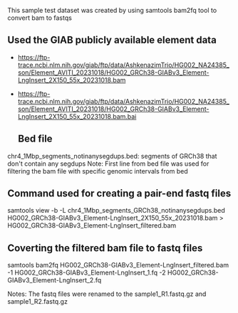 This sample test dataset was created by using samtools bam2fq tool to convert bam to fastqs

## Used the GIAB publicly available element data 

- https://ftp-trace.ncbi.nlm.nih.gov/giab/ftp/data/AshkenazimTrio/HG002_NA24385_son/Element_AVITI_20231018/HG002_GRCh38-GIABv3_Element-LngInsert_2X150_55x_20231018.bam

- https://ftp-trace.ncbi.nlm.nih.gov/giab/ftp/data/AshkenazimTrio/HG002_NA24385_son/Element_AVITI_20231018/HG002_GRCh38-GIABv3_Element-LngInsert_2X150_55x_20231018.bam.bai

  ## Bed file
chr4_1Mbp_segments_notinanysegdups.bed:  segments of GRCh38 that don't contain any segdups
Note: First line from bed file was used for filtering the bam file with specific genomic intervals from bed 

## Command used for creating a pair-end fastq files
samtools view -b -L chr4_1Mbp_segments_GRCh38_notinanysegdups.bed HG002_GRCh38-GIABv3_Element-LngInsert_2X150_55x_20231018.bam > HG002_GRCh38-GIABv3_Element-LngInsert_filtered.bam

## Coverting the filtered bam file to fastq files
samtools bam2fq HG002_GRCh38-GIABv3_Element-LngInsert_filtered.bam -1 HG002_GRCh38-GIABv3_Element-LngInsert_1.fq -2 HG002_GRCh38-GIABv3_Element-LngInsert_2.fq

Notes: The fastq files were renamed to the sample1_R1.fastq.gz and sample1_R2.fastq.gz
